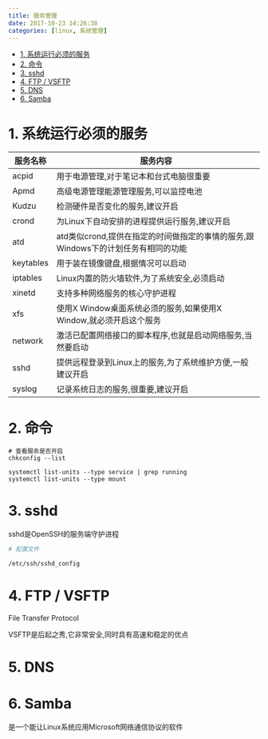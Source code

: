 ```yaml
---
title: 服务管理
date: 2017-10-23 14:26:38
categories: [linux, 系统管理]
---
```


<!-- TOC -->

- [1. 系统运行必须的服务](#1-%E7%B3%BB%E7%BB%9F%E8%BF%90%E8%A1%8C%E5%BF%85%E9%A1%BB%E7%9A%84%E6%9C%8D%E5%8A%A1)
- [2. 命令](#2-%E5%91%BD%E4%BB%A4)
- [3. sshd](#3-sshd)
- [4. FTP / VSFTP](#4-ftp-vsftp)
- [5. DNS](#5-dns)
- [6. Samba](#6-samba)

<!-- /TOC -->

# 1. 系统运行必须的服务
| 服务名称  | 服务内容                                                                          |
| --------- | --------------------------------------------------------------------------------- |
| acpid     | 用于电源管理,对于笔记本和台式电脑很重要                                           |
| Apmd      | 高级电源管理能源管理服务,可以监控电池                                             |
| Kudzu     | 检测硬件是否变化的服务,建议开启                                                   |
| crond     | 为Linux下自动安排的进程提供运行服务,建议开启                                      |
| atd       | atd类似crond,提供在指定的时间做指定的事情的服务,跟Windows下的计划任务有相同的功能 |
| keytables | 用于装在镜像键盘,根据情况可以启动                                                 |
| iptables  | Linux内置的防火墙软件,为了系统安全,必须启动                                       |
| xinetd    | 支持多种网络服务的核心守护进程                                                    |
| xfs       | 使用X Window桌面系统必须的服务,如果使用X Window,就必须开启这个服务                |
| network   | 激活已配置网络接口的脚本程序,也就是启动网络服务,当然要启动                        |
| sshd      | 提供远程登录到Linux上的服务,为了系统维护方便,一般建议开启                         |
| syslog    | 记录系统日志的服务,很重要,建议开启                                                |

# 2. 命令

```
# 查看服务是否开启
chkconfig --list

systemctl list-units --type service | grep running
systemctl list-units --type mount
```



# 3. sshd
sshd是OpenSSH的服务端守护进程
```bash
# 配置文件

/etc/ssh/sshd_config
```

# 4. FTP / VSFTP
File Transfer Protocol  

VSFTP是后起之秀,它非常安全,同时具有高速和稳定的优点

# 5. DNS


# 6. Samba
是一个能让Linux系统应用Microsoft网络通信协议的软件

